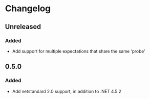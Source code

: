 <!--

All notable changes to this project will be documented in this file.

The format is based on [Keep a Changelog](https://keepachangelog.com/en/1.0.0/), and this project adheres to [Semantic Versioning](https://semver.org/spec/v2.0.0.html).

Lines should be no longer than 180 characters.
Change log entries should be formulated in the imperative present tense.

-->

# Changelog

## Unreleased

### Added

* Add support for multiple expectations that share the same 'probe'

## 0.5.0

### Added

* Add netstandard 2.0 support, in addition to .NET 4.5.2
